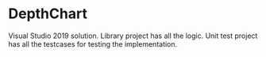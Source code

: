 # DepthChart

Visual Studio 2019 solution.
Library project has all the logic.
Unit test project has all the testcases for testing the implementation.
